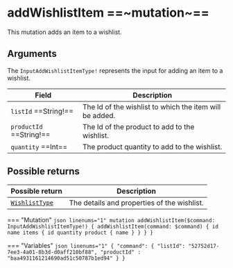 # addWishlistItem ==~mutation~==

This mutation adds an item to a wishlist.

## Arguments

The `InputAddWishlistItemType!` represents the input for adding an item to a wishlist.

| Field                                               | Description                                              |
|-----------------------------------------------------|----------------------------------------------------------|
| `listId` ==String!==                                | The Id of the wishlist to which the item will be added.  |
| `productId` ==String!==                             | The Id of the product to add to the wishlist.            |
| `quantity` ==Int==                                  | The product quantity to add to the wishlist.             |

## Possible returns

| Possible return                                          	| Description                                   |
|---------------------------------------------------------	|-----------------------------------------------|
| [`WishlistType`](../objects/wishlist-type.md)          	|  The details and properties of the wishlist.  |


=== "Mutation"
    ```json linenums="1"
    mutation addWishlistItem($command: InputAddWishlistItemType!) {
      addWishlistItem(command: $command) {
        id
        name
        items {
          id
          quantity
          product {
            name
          }
        }
      }
    }
    ```

=== "Variables"
    ```json linenums="1"
    {
      "command": {
      "listId": "52752d17-7ee3-4a01-8b3d-d0aff210bf88",
      "productId" : "baa4931161214690ad51c50787b1ed94"
      }
    }
    ```